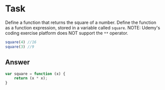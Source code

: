 # Task 

Define a function that returns the square of a number. Define the function as a function expression, stored in a variable called `square`.  NOTE: Udemy's coding exercise platform does NOT support the `**` operator. 

```javascript
square(4) //16
square(3) //9
```

## Answer

```javascript
var square = function (x) {
    return (x * x);
}
```
